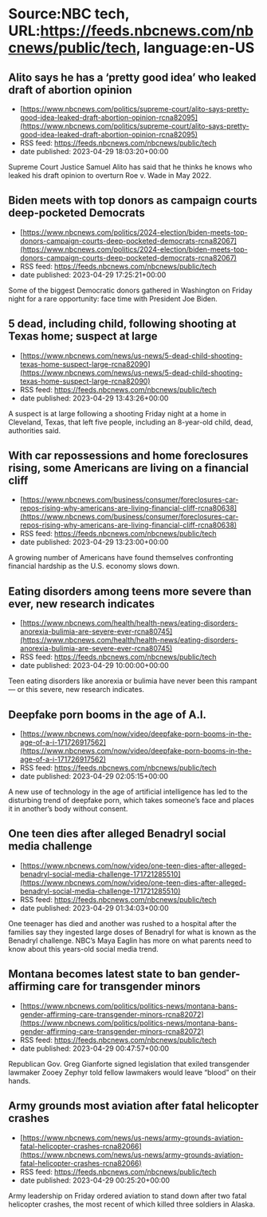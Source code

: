 # Source:NBC tech, URL:https://feeds.nbcnews.com/nbcnews/public/tech, language:en-US

## Alito says he has a ‘pretty good idea’ who leaked draft of abortion opinion
 - [https://www.nbcnews.com/politics/supreme-court/alito-says-pretty-good-idea-leaked-draft-abortion-opinion-rcna82095](https://www.nbcnews.com/politics/supreme-court/alito-says-pretty-good-idea-leaked-draft-abortion-opinion-rcna82095)
 - RSS feed: https://feeds.nbcnews.com/nbcnews/public/tech
 - date published: 2023-04-29 18:03:20+00:00

Supreme Court Justice Samuel Alito has said that he thinks he knows who leaked his draft opinion to overturn Roe v. Wade in May 2022.

## Biden meets with top donors as campaign courts deep-pocketed Democrats
 - [https://www.nbcnews.com/politics/2024-election/biden-meets-top-donors-campaign-courts-deep-pocketed-democrats-rcna82067](https://www.nbcnews.com/politics/2024-election/biden-meets-top-donors-campaign-courts-deep-pocketed-democrats-rcna82067)
 - RSS feed: https://feeds.nbcnews.com/nbcnews/public/tech
 - date published: 2023-04-29 17:25:21+00:00

Some of the biggest Democratic donors gathered in Washington on Friday night for a rare opportunity: face time with President Joe Biden.

## 5 dead, including child, following shooting at Texas home; suspect at large
 - [https://www.nbcnews.com/news/us-news/5-dead-child-shooting-texas-home-suspect-large-rcna82090](https://www.nbcnews.com/news/us-news/5-dead-child-shooting-texas-home-suspect-large-rcna82090)
 - RSS feed: https://feeds.nbcnews.com/nbcnews/public/tech
 - date published: 2023-04-29 13:43:26+00:00

A suspect is at large following a shooting Friday night at a home in Cleveland, Texas, that left five people, including an 8-year-old child, dead, authorities said.

## With car repossessions and home foreclosures rising, some Americans are living on a financial cliff
 - [https://www.nbcnews.com/business/consumer/foreclosures-car-repos-rising-why-americans-are-living-financial-cliff-rcna80638](https://www.nbcnews.com/business/consumer/foreclosures-car-repos-rising-why-americans-are-living-financial-cliff-rcna80638)
 - RSS feed: https://feeds.nbcnews.com/nbcnews/public/tech
 - date published: 2023-04-29 13:23:00+00:00

A growing number of Americans have found themselves confronting financial hardship as the U.S. economy slows down.

## Eating disorders among teens more severe than ever, new research indicates
 - [https://www.nbcnews.com/health/health-news/eating-disorders-anorexia-bulimia-are-severe-ever-rcna80745](https://www.nbcnews.com/health/health-news/eating-disorders-anorexia-bulimia-are-severe-ever-rcna80745)
 - RSS feed: https://feeds.nbcnews.com/nbcnews/public/tech
 - date published: 2023-04-29 10:00:00+00:00

Teen eating disorders like anorexia or bulimia have never been this rampant — or this severe, new research indicates.

## Deepfake porn booms in the age of A.I.
 - [https://www.nbcnews.com/now/video/deepfake-porn-booms-in-the-age-of-a-i-171726917562](https://www.nbcnews.com/now/video/deepfake-porn-booms-in-the-age-of-a-i-171726917562)
 - RSS feed: https://feeds.nbcnews.com/nbcnews/public/tech
 - date published: 2023-04-29 02:05:15+00:00

A new use of technology in the age of artificial intelligence has led to the disturbing trend of deepfake porn, which takes someone’s face and places it in another’s body without consent.

## One teen dies after alleged Benadryl social media challenge
 - [https://www.nbcnews.com/now/video/one-teen-dies-after-alleged-benadryl-social-media-challenge-171721285510](https://www.nbcnews.com/now/video/one-teen-dies-after-alleged-benadryl-social-media-challenge-171721285510)
 - RSS feed: https://feeds.nbcnews.com/nbcnews/public/tech
 - date published: 2023-04-29 01:34:03+00:00

One teenager has died and another was rushed to a hospital after the families say they ingested large doses of Benadryl for what is known as the Benadryl challenge. NBC’s Maya Eaglin has more on what parents need to know about this years-old social media trend.

## Montana becomes latest state to ban gender-affirming care for transgender minors
 - [https://www.nbcnews.com/politics/politics-news/montana-bans-gender-affirming-care-transgender-minors-rcna82072](https://www.nbcnews.com/politics/politics-news/montana-bans-gender-affirming-care-transgender-minors-rcna82072)
 - RSS feed: https://feeds.nbcnews.com/nbcnews/public/tech
 - date published: 2023-04-29 00:47:57+00:00

Republican Gov. Greg Gianforte signed legislation that exiled transgender lawmaker Zooey Zephyr told fellow lawmakers would leave “blood” on their hands.

## Army grounds most aviation after fatal helicopter crashes
 - [https://www.nbcnews.com/news/us-news/army-grounds-aviation-fatal-helicopter-crashes-rcna82066](https://www.nbcnews.com/news/us-news/army-grounds-aviation-fatal-helicopter-crashes-rcna82066)
 - RSS feed: https://feeds.nbcnews.com/nbcnews/public/tech
 - date published: 2023-04-29 00:25:20+00:00

Army leadership on Friday ordered aviation to stand down after two fatal helicopter crashes, the most recent of which killed three soldiers  in Alaska.

